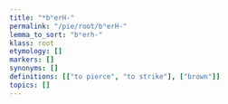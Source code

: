 ```yaml
---
title: "*bʰerH-"
permalink: "/pie/root/bʰerH-"
lemma_to_sort: "bʰerh-"
klass: root
etymology: []
markers: []
synonyms: []
definitions: [["to pierce", "to strike"], ["brown"]]
topics: []
---
```

